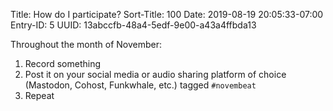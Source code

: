 Title: How do I participate?
Sort-Title: 100
Date: 2019-08-19 20:05:33-07:00
Entry-ID: 5
UUID: 13abccfb-48a4-5edf-9e00-a43a4ffbda13

Throughout the month of November:

1. Record something
2. Post it on your social media or audio sharing platform of choice (Mastodon, Cohost, Funkwhale, etc.) tagged `#novembeat`
3. Repeat

